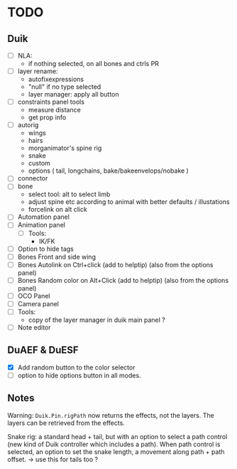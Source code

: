 # TODO

## Duik

- [ ] NLA:
    - if nothing selected, on all bones and ctrls PR
- [ ] layer rename:
    - autofixexpressions
    - "null" if no type selected
    - layer manager: apply all button
- [ ] constraints panel tools
    - measure distance
    - get prop info
- [ ] autorig
    - wings
    - hairs
    - morganimator's spine rig
    - snake
    - custom
    - options ( tail, longchains, bake/bakeenvelops/nobake )
- [ ] connector
- [ ] bone
    - select tool: alt to select limb
    - adjust spine etc according to animal with better defaults / illustations
    - forcelink on alt click
- [ ] Automation panel
- [ ] Animation panel
    - [ ] Tools:
        - IK/FK
- [ ] Option to hide tags
- [ ] Bones Front and side wing
- [ ] Bones Autolink on Ctrl+click (add to helptip) (also from the options panel)
- [ ] Bones Random color on Alt+Click (add to helptip) (also from the options panel)
- [ ] OCO Panel
- [ ] Camera panel
- [ ] Tools:
    - copy of the layer manager in duik main panel ?
- [ ] Note editor

## DuAEF & DuESF

- [x] Add random button to the color selector
- [ ] option to hide options button in all modes.

## Notes

Warning: `Duik.Pin.rigPath` now returns the effects, not the layers. The layers can be retrieved from the effects.

Snake rig: a standard head + tail, but with an option to select a path control (new kind of Duik controller which includes a path). When path control is selected, an option to set the snake length, a movement along path + path offset.
-> use this for tails too ?
